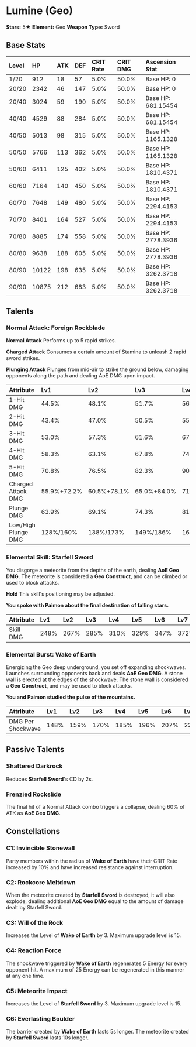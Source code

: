 # Lumine (Geo)

**Stars:** 5★
**Element:** Geo
**Weapon Type:** Sword

## Base Stats

| Level | HP | ATK | DEF | CRIT Rate | CRIT DMG | Ascension Stat |
| :--- | :--- | :--- | :--- | :--- | :--- | :--- |
| 1/20 | 912 | 18 | 57 | 5.0% | 50.0% | Base HP: 0 |
| 20/20 | 2342 | 46 | 147 | 5.0% | 50.0% | Base HP: 0 |
| 20/40 | 3024 | 59 | 190 | 5.0% | 50.0% | Base HP: 681.15454 |
| 40/40 | 4529 | 88 | 284 | 5.0% | 50.0% | Base HP: 681.15454 |
| 40/50 | 5013 | 98 | 315 | 5.0% | 50.0% | Base HP: 1165.1328 |
| 50/50 | 5766 | 113 | 362 | 5.0% | 50.0% | Base HP: 1165.1328 |
| 50/60 | 6411 | 125 | 402 | 5.0% | 50.0% | Base HP: 1810.4371 |
| 60/60 | 7164 | 140 | 450 | 5.0% | 50.0% | Base HP: 1810.4371 |
| 60/70 | 7648 | 149 | 480 | 5.0% | 50.0% | Base HP: 2294.4153 |
| 70/70 | 8401 | 164 | 527 | 5.0% | 50.0% | Base HP: 2294.4153 |
| 70/80 | 8885 | 174 | 558 | 5.0% | 50.0% | Base HP: 2778.3936 |
| 80/80 | 9638 | 188 | 605 | 5.0% | 50.0% | Base HP: 2778.3936 |
| 80/90 | 10122 | 198 | 635 | 5.0% | 50.0% | Base HP: 3262.3718 |
| 90/90 | 10875 | 212 | 683 | 5.0% | 50.0% | Base HP: 3262.3718 |

## Talents

### Normal Attack: Foreign Rockblade

**Normal Attack**
Performs up to 5 rapid strikes.

**Charged Attack**
Consumes a certain amount of Stamina to unleash 2 rapid sword strikes.

**Plunging Attack**
Plunges from mid-air to strike the ground below, damaging opponents along the path and dealing AoE DMG upon impact.

| Attribute | Lv1 | Lv2 | Lv3 | Lv4 | Lv5 | Lv6 | Lv7 | Lv8 | Lv9 | Lv10 | Lv11 | Lv12 | Lv13 | Lv14 | Lv15 |
| :--- | :--- | :--- | :--- | :--- | :--- | :--- | :--- | :--- | :--- | :--- | :--- | :--- | :--- | :--- | :--- |
| 1-Hit DMG | 44.5% | 48.1% | 51.7% | 56.9% | 60.5% | 64.6% | 70.3% | 76.0% | 81.7% | 87.9% | 94.1% |
| 2-Hit DMG | 43.4% | 47.0% | 50.5% | 55.6% | 59.1% | 63.1% | 68.7% | 74.2% | 79.8% | 85.9% | 91.9% |
| 3-Hit DMG | 53.0% | 57.3% | 61.6% | 67.8% | 72.1% | 77.0% | 83.8% | 90.6% | 97.3% | 105% | 112% |
| 4-Hit DMG | 58.3% | 63.1% | 67.8% | 74.6% | 79.3% | 84.8% | 92.2% | 99.7% | 107% | 115% | 123% |
| 5-Hit DMG | 70.8% | 76.5% | 82.3% | 90.5% | 96.3% | 103% | 112% | 121% | 130% | 140% | 150% |
| Charged Attack DMG | 55.9%+72.2% | 60.5%+78.1% | 65.0%+84.0% | 71.5%+92.4% | 76.1%+98.3% | 81.3%+105% | 88.4%+114% | 95.6%+123% | 103%+133% | 111%+143% | 118%+153% |
| Plunge DMG | 63.9% | 69.1% | 74.3% | 81.8% | 87.0% | 92.9% | 101.1% | 109.3% | 117.5% | 126.4% | 135.3% |
| Low/High Plunge DMG | 128%/160% | 138%/173% | 149%/186% | 164%/204% | 174%/217% | 186%/232% | 202%/253% | 219%/273% | 235%/293% | 253%/316% | 271%/338% |

### Elemental Skill: Starfell Sword

You disgorge a meteorite from the depths of the earth, dealing **AoE Geo DMG**.
The meteorite is considered a **Geo Construct**, and can be climbed or used to block attacks.

**Hold**
This skill's positioning may be adjusted.

**You spoke with Paimon about the final destination of falling stars.**

| Attribute | Lv1 | Lv2 | Lv3 | Lv4 | Lv5 | Lv6 | Lv7 | Lv8 | Lv9 | Lv10 | Lv11 | Lv12 | Lv13 | Lv14 | Lv15 |
| :--- | :--- | :--- | :--- | :--- | :--- | :--- | :--- | :--- | :--- | :--- | :--- | :--- | :--- | :--- | :--- |
| Skill DMG | 248% | 267% | 285% | 310% | 329% | 347% | 372% | 397% | 422% | 446% | 471% | 496% | 527% |

### Elemental Burst: Wake of Earth

Energizing the Geo deep underground, you set off expanding shockwaves.
Launches surrounding opponents back and deals **AoE Geo DMG**.
A stone wall is erected at the edges of the shockwave.
The stone wall is considered a **Geo Construct**, and may be used to block attacks.

**You and Paimon studied the pulse of the mountains.**

| Attribute | Lv1 | Lv2 | Lv3 | Lv4 | Lv5 | Lv6 | Lv7 | Lv8 | Lv9 | Lv10 | Lv11 | Lv12 | Lv13 | Lv14 | Lv15 |
| :--- | :--- | :--- | :--- | :--- | :--- | :--- | :--- | :--- | :--- | :--- | :--- | :--- | :--- | :--- | :--- |
| DMG Per Shockwave | 148% | 159% | 170% | 185% | 196% | 207% | 222% | 237% | 252% | 266% | 281% | 296% | 315% |

## Passive Talents

### Shattered Darkrock

Reduces **Starfell Sword**'s CD by 2s.

### Frenzied Rockslide

The final hit of a Normal Attack combo triggers a collapse, dealing 60% of ATK as **AoE Geo DMG**.

## Constellations

### C1: Invincible Stonewall

Party members within the radius of **Wake of Earth** have their CRIT Rate increased by 10% and have increased resistance against interruption.

### C2: Rockcore Meltdown

When the meteorite created by **Starfell Sword** is destroyed, it will also explode, dealing additional **AoE Geo DMG** equal to the amount of damage dealt by Starfell Sword.

### C3: Will of the Rock

Increases the Level of **Wake of Earth** by 3.
Maximum upgrade level is 15.

### C4: Reaction Force

The shockwave triggered by **Wake of Earth** regenerates 5 Energy for every opponent hit.
A maximum of 25 Energy can be regenerated in this manner at any one time.

### C5: Meteorite Impact

Increases the Level of **Starfell Sword** by 3.
Maximum upgrade level is 15.

### C6: Everlasting Boulder

The barrier created by **Wake of Earth** lasts 5s longer.
The meteorite created by **Starfell Sword** lasts 10s longer.

